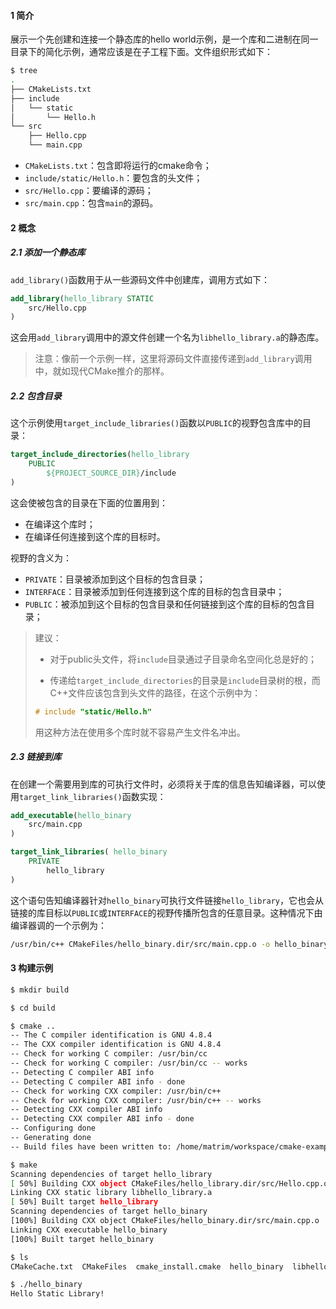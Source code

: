 #### 1 简介

展示一个先创建和连接一个静态库的hello world示例，是一个库和二进制在同一目录下的简化示例，通常应该是在子工程下面。文件组织形式如下：

```bash
$ tree
.
├── CMakeLists.txt
├── include
│   └── static
│       └── Hello.h
└── src
    ├── Hello.cpp
    └── main.cpp
```

- `CMakeLists.txt`：包含即将运行的cmake命令；
- `include/static/Hello.h`：要包含的头文件；
- `src/Hello.cpp`：要编译的源码；
- `src/main.cpp`：包含`main`的源码。



#### 2 概念

##### 2.1 添加一个静态库

`add_library()`函数用于从一些源码文件中创建库，调用方式如下：

```cmake
add_library(hello_library STATIC
    src/Hello.cpp
)
```

这会用`add_library`调用中的源文件创建一个名为`libhello_library.a`的静态库。

>注意：像前一个示例一样，这里将源码文件直接传递到`add_library`调用中，就如现代CMake推介的那样。

##### 2.2 包含目录

这个示例使用`target_include_libraries()`函数以`PUBLIC`的视野包含库中的目录：

```cmake
target_include_directories(hello_library
    PUBLIC
        ${PROJECT_SOURCE_DIR}/include
)
```

这会使被包含的目录在下面的位置用到：

- 在编译这个库时；
- 在编译任何连接到这个库的目标时。

视野的含义为：

- `PRIVATE`：目录被添加到这个目标的包含目录；
- `INTERFACE`：目录被添加到任何连接到这个库的目标的包含目录中；
- `PUBLIC`：被添加到这个目标的包含目录和任何链接到这个库的目标的包含目录；

>建议：
>
>- 对于public头文件，将`include`目录通过子目录命名空间化总是好的；
>
>- 传递给`target_include_directories`的目录是`include`目录树的根，而C++文件应该包含到头文件的路径，在这个示例中为：
>
>  ```c++
>  # include "static/Hello.h"
>  ```
>
>  用这种方法在使用多个库时就不容易产生文件名冲出。

##### 2.3 链接到库

在创建一个需要用到库的可执行文件时，必须将关于库的信息告知编译器，可以使用`target_link_libraries()`函数实现：

```cmake
add_executable(hello_binary
    src/main.cpp
)

target_link_libraries( hello_binary
    PRIVATE
        hello_library
)
```

这个语句告知编译器针对`hello_binary`可执行文件链接`hello_library`，它也会从链接的库目标以`PUBLIC`或`INTERFACE`的视野传播所包含的任意目录。这种情况下由编译器调的一个示例为：

```bash
/usr/bin/c++ CMakeFiles/hello_binary.dir/src/main.cpp.o -o hello_binary -rdynamic libhello_library.a
```



#### 3 构建示例

```bash
$ mkdir build

$ cd build

$ cmake ..
-- The C compiler identification is GNU 4.8.4
-- The CXX compiler identification is GNU 4.8.4
-- Check for working C compiler: /usr/bin/cc
-- Check for working C compiler: /usr/bin/cc -- works
-- Detecting C compiler ABI info
-- Detecting C compiler ABI info - done
-- Check for working CXX compiler: /usr/bin/c++
-- Check for working CXX compiler: /usr/bin/c++ -- works
-- Detecting CXX compiler ABI info
-- Detecting CXX compiler ABI info - done
-- Configuring done
-- Generating done
-- Build files have been written to: /home/matrim/workspace/cmake-examples/01-basic/C-static-library/build

$ make
Scanning dependencies of target hello_library
[ 50%] Building CXX object CMakeFiles/hello_library.dir/src/Hello.cpp.o
Linking CXX static library libhello_library.a
[ 50%] Built target hello_library
Scanning dependencies of target hello_binary
[100%] Building CXX object CMakeFiles/hello_binary.dir/src/main.cpp.o
Linking CXX executable hello_binary
[100%] Built target hello_binary

$ ls
CMakeCache.txt  CMakeFiles  cmake_install.cmake  hello_binary  libhello_library.a  Makefile

$ ./hello_binary
Hello Static Library!
```

